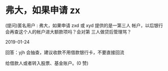 # 弗大，如果申请 zx

(提问)匿名用户 : 弗大，如果申请 zxd 或 xyd 提供的是一第三人 帐户，以后银行会再查这个人的帐户进大额款项吗？会对第 三人做贷后管理骂？

2019-01-24

回答：yjh 会抽查，建议收款不用借款银行卡，不要直接回流

给借款人或者转入股票、基金账户。(0 赞)